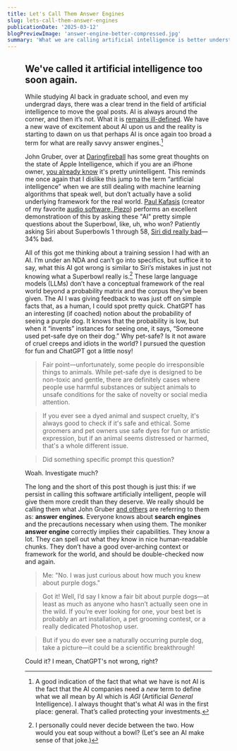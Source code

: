 ```yaml
---
title: Let's Call Them Answer Engines
slug: lets-call-them-answer-engines
publicationDate: '2025-03-12'
blogPreviewImage: 'answer-engine-better-compressed.jpg'
summary: 'What we are calling artificial intelligence is better understood as sophisticated answer engines—tools that can generate plausible-sounding responses but lack true understanding or a conceptual model of the world.'
---
```


<script>
    import { page } from '$app/stores';
    const slug = $page.url.pathname;
    import Figure from '$lib/components/Figure.svelte';
</script>

<Figure imgUrl={`${slug}answer-engine-better-compressed.jpg`} altname="Article cover" caption="Calling them artifical intelligence is premature. Let's call them answer engines." figClass="title"/>

## We've called it artificial intelligence too soon again.

While studying AI back in graduate school, and even my undergrad days, there was a clear trend in the field of artificial intelligence to move the goal posts. AI is always around the corner, and then it’s not. What it is [remains ill-defined](https://plato.stanford.edu/entries/artificial-intelligence/). We have a new wave of excitement about AI upon us and the reality is starting to dawn on us that perhaps AI is once again too broad a term for what are really savvy answer engines.[^1]

<!--more-->

[^1]: A good indication of the fact that what we have is not AI is the fact that the AI companies need a _new_ term to define what we all mean by AI which is _AGI_ (Artificial _General_ Intelligence). I always thought that's what AI was in the first place: general. That’s called protecting your investments.

John Gruber, over at [Daringfireball](https://daringfireball.net) has some great thoughts on the state of Apple Intelligence, which if you are an iPhone owner, [you already know](https://www.reddit.com/r/iphone/comments/1jehkpm/apple_intelligence_this_apple_intelligence_that/) it's pretty unintelligent. This reminds me once again that I dislike this jump to the term “artificial intelligence” when we are still dealing with machine learning algorithms that speak well, but don’t actually have a solid underlying framework for the real world. [Paul Kafasis](https://pbones.com) (creator of my favorite [audio software, Piezo](https://rogueamoeba.com)) performs an excellent demonstratioon of this by asking these "AI" pretty simple questions about the Superbowl, like, uh, who won? Patiently asking Siri about Superbowls 1 through 58, [Siri did really bad](https://onefoottsunami.com/2025/01/23/not-so-super-apple/)—34% bad.

All of this got me thinking about a training session I had with an AI. I’m under an NDA and can’t go into specifics, but suffice it to say, what this AI got wrong is similar to Siri’s mistakes in just not knowing what a Superbowl really is.[^2] These large language models (LLMs) don’t have a conceptual framework of the real world beyond a probability matrix and the corpus they’ve been given. The AI I was giving feedback to was just off on simple facts that, as a human, I could spot pretty quick. ChatGPT has an interesting (if coached) notion about the probability of seeing a purple dog. It knows that the probability is low, but when it “invents” instances for seeing one, it says, “Someone used pet-safe dye on their dog.” Why pet-safe? Is it not aware of cruel creeps and idiots in the world? I pursued the question for fun and ChatGPT got a little nosy!

[^2]: I personally could never decide between the two. How would you eat soup without a bowl? (Let's see an AI make sense of that joke.)

> Fair point—unfortunately, some people do irresponsible things to animals. While pet-safe dye is designed to be non-toxic and gentle, there are definitely cases where people use harmful substances or subject animals to unsafe conditions for the sake of novelty or social media attention.

> If you ever see a dyed animal and suspect cruelty, it's always good to check if it's safe and ethical. Some groomers and pet owners use safe dyes for fun or artistic expression, but if an animal seems distressed or harmed, that's a whole different issue.

> Did something specific prompt this question?

Woah. Investigate much?

The long and the short of this post though is just this: if we persist in calling this software artificially intelligent, people will give them more credit than they deserve. We really should be calling them what John Gruber [and others](https://www.fastcompany.com/91152217/what-is-an-answer-engine-search-engine-chatgpt-google-wolframalpha) are referring to them as: **answer engines**. Everyone knows about **search engines** and the precautions necessary when using them. The moniker **answer engine** correctly implies their capabilities. They know a lot. They can spell out what they know in nice human-readable chunks. They don’t have a good over-arching context or framework for the world, and should be double-checked now and again.

> Me: "No. I was just curious about how much you knew about purple dogs."

> Got it! Well, I’d say I know a fair bit about purple dogs—at least as much as anyone who hasn’t actually seen one in the wild. If you’re ever looking for one, your best bet is probably an art installation, a pet grooming contest, or a really dedicated Photoshop user.

> But if you do ever see a naturally occurring purple dog, take a picture—it could be a scientific breakthrough!

Could it? I mean, ChatGPT's not wrong, right?
